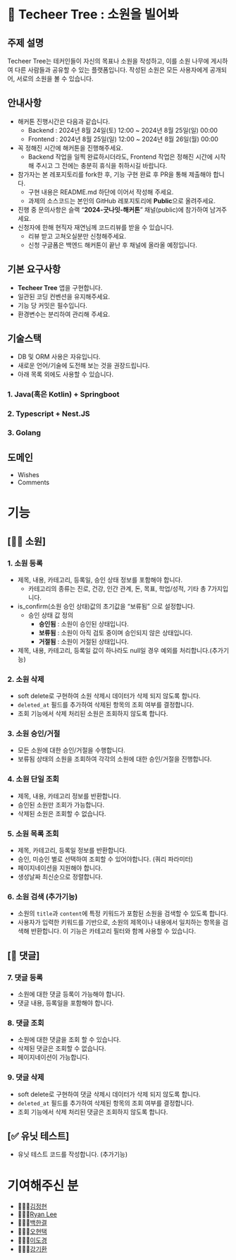 
# 🌳 Techeer Tree : 소원을 빌어봐

## 주제 설명

Techeer Tree는 테커인들이 자신의 목표나 소원을 작성하고, 이를 소원 나무에 게시하여 다른 사람들과 공유할 수 있는 플랫폼입니다. 작성된 소원은 모든 사용자에게 공개되어, 서로의 소원을 볼 수 있습니다.

## 안내사항

- 해커톤 진행시간은 다음과 같습니다.
    - Backend : 2024년 8월 24일(토) 12:00 ~ 2024년 8월 25일(일) 00:00
    - Frontend : 2024년 8월 25일(일) 12:00 ~ 2024년 8월 26일(월) 00:00
- 꼭 정해진 시간에 해커톤을 진행해주세요.
    - Backend 작업을 일찍 완료하시더라도, Frontend 작업은 정해진 시간에 시작해 주시고 그 전에는 충분히 휴식을 취하시길 바랍니다.
- 참가자는 본 레포지토리를 fork한 후, 기능 구현 완료 후 PR을 통해 제출해야 합니다.
    - 구현 내용은 README.md 하단에 이어서 작성해 주세요.
    - 과제의 소스코드는 본인의 GitHub 레포지토리에 **Public**으로 올려주세요.
- 진행 중 문의사항은 슬랙 “**2024-굿나잇-해커톤**” 채널(public)에 참가하여 남겨주세요.
- 신청자에 한해 현직자 재연님께 코드리뷰를 받을 수 있습니다.
    - 리뷰 받고 고쳐오실분만 신청해주세요.
    - 신청 구글폼은 백엔드 해커톤이 끝난 후 채널에 올라올 예정입니다.

## 기본 요구사항

- **Techeer Tree** 앱을 구현합니다.
- 일관된 코딩 컨벤션을 유지해주세요.
- 기능 당 커밋은 필수입니다.
- 환경변수는 분리하여 관리해 주세요.

## 기술스택

- DB 및 ORM 사용은 자유입니다.
- 새로운 언어/기술에 도전해 보는 것을 권장드립니다.
- 아래 목록 외에도 사용할 수 있습니다.

### 1. Java(혹은 Kotlin) + Springboot

### 2. Typescript + Nest.JS

### 3. Golang

## 도메인

- Wishes
- Comments

# 기능

## **[🧞‍♂️ 소원]**

### 1. 소원 등록

- 제목, 내용, 카테고리, 등록일, 승인 상태 정보를 포함해야 합니다.
    - 카테고리의 종류는 진로, 건강, 인간 관계, 돈, 목표, 학업/성적, 기타 총 7가지입니다.
- is_confirm(소원 승인 상태)값의 초기값을 “보류됨” 으로 설정합니다.
    - 승인 상태 값 정의
        - **승인됨** : 소원이 승인된 상태입니다.
        - **보류됨** : 소원이 아직 검토 중이며 승인되지 않은 상태입니다.
        - **거절됨** : 소원이 거절된 상태입니다.
- 제목, 내용, 카테고리, 등록일 값이 하나라도 null일 경우 예외를 처리합니다.(추가기능)

### 2. 소원 삭제

- soft delete로 구현하여 소원 삭제시 데이터가 삭제 되지 않도록 합니다.
- `deleted_at` 필드를 추가하여 삭제된 항목의 조회 여부를 결정합니다.
- 조회 기능에서 삭제 처리된 소원은 조회하지 않도록 합니다.

### 3. **소원 승인/거절**

- 모든 소원에 대한 승인/거절을 수행합니다.
- 보류됨 상태의 소원을 조회하여 각각의 소원에 대한 승인/거절을 진행합니다.

### 4. **소원 단일 조회**

- 제목, 내용, 카테고리 정보를 반환합니다.
- 승인된 소원만 조회가 가능합니다.
- 삭제된 소원은 조회할 수 없습니다.

### 5. **소원 목록 조회**

- 제목, 카테고리, 등록일 정보를 반환합니다.
- 승인, 미승인 별로 선택하여 조회할 수 있어야합니다. (쿼리 파라미터)
- 페이지네이션을 지원해야 합니다.
- 생성날짜 최신순으로 정렬합니다.

### 6. 소원 검색 (추가기능)

- 소원의 `title`과 `content`에 특정 키워드가 포함된 소원을 검색할 수 있도록 합니다.
- 사용자가 입력한 키워드를 기반으로, 소원의 제목이나 내용에서 일치하는 항목을 검색해 반환합니다. 이 기능은 카테고리 필터와 함께 사용할 수 있습니다.

## [💬 댓글]

### 7. **댓글 등록**

- 소원에 대한 댓글 등록이 가능해야 합니다.
- 댓글 내용, 등록일을 포함해야 합니다.

### 8. 댓글 조회

- 소원에 대한 댓글을 조회 할 수 있습니다.
- 삭제된 댓글은 조회할 수 없습니다.
- 페이지네이션이 가능합니다.

### 9. 댓글 삭제

- soft delete로 구현하여 댓글 삭제시 데이터가 삭제 되지 않도록 합니다.
- `deleted_at` 필드를 추가하여 삭제된 항목의 조회 여부를 결정합니다.
- 조회 기능에서 삭제 처리된 댓글은 조회하지 않도록 합니다.

## [✅ 유닛 테스트]

- 유닛 테스트 코드를 작성합니다. (추가기능)

# 기여해주신 분

- 👩🏻‍💻[김정현](https://github.com/kjeongh)
- 🧑🏻‍💻[Ryan Lee](https://github.com/printSANO)
- 🧑🏻‍💻[백한결](https://github.com/baekhangyeol)
- 🧑🏻‍💻[오현택](https://github.com/HyunTaek5)
- 👩🏻‍💻[이도경](https://github.com/d0kyoung)
- 🧑🏻‍💻[강기환](https://github.com/GiHwan2)
